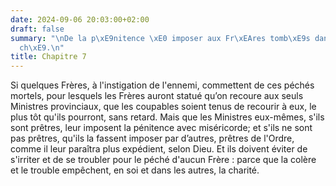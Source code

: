 ```yaml
---
date: 2024-09-06 20:03:00+02:00
draft: false
summary: "\nDe la p\xE9nitence \xE0 imposer aux Fr\xEAres tomb\xE9s dans le p\xE9\
  ch\xE9.\n"
title: Chapitre 7
---
```





Si quelques Frères, à l'instigation de l'ennemi, commettent de ces péchés mortels, pour lesquels les Frères auront statué qu’on recoure aux seuls Ministres provinciaux, que les coupables soient tenus de recourir à eux, le plus tôt qu'ils pourront, sans retard. Mais que les Ministres eux-mêmes, s'ils sont prêtres, leur imposent la pénitence avec miséricorde; et s'ils ne sont pas prêtres, qu'ils la fassent imposer par d’autres, prêtres de l'Ordre, comme il leur paraîtra plus expédient, selon Dieu. Et ils doivent éviter de s'irriter et de se troubler pour le péché d'aucun Frère : parce que la colère et le trouble empêchent, en soi et dans les autres, la charité.

